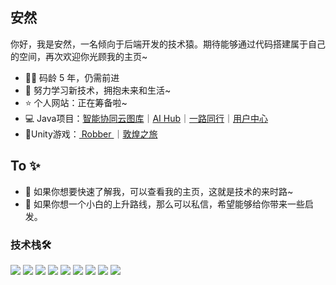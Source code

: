 ## 安然

你好，我是安然，一名倾向于后端开发的技术猿。期待能够通过代码搭建属于自己的空间，再次欢迎你光顾我的主页~

- 🧑‍💻 码龄 5 年，仍需前进
- 🌱 努力学习新技术，拥抱未来和生活~
- ⭐️ 个人网站：正在筹备啦~
- 💻 Java项目：<a href="https://github.com/anran0422/Cloud" target="_blank">智能协同云图库</a>｜<a href="https://github.com/anran0422/SpringAI" target="_blank">AI Hub</a>｜<a href="https://github.com/anran0422/partner" target="_blank">一路同行</a>｜<a href="https://github.com/anran0422/center" target="_blank">用户中心</a>
- 📱Unity游戏：<a href="https://github.com" target="_blank"> Robber </a>｜<a href="https://github.com/" target="_blank">敦煌之旅</a>


## To ✨
- 👣 如果你想要快速了解我，可以查看我的主页，这就是技术的来时路~
- 💫 如果你想一个小白的上升路线，那么可以私信，希望能够给你带来一些启发。

### 技术栈🛠️
![](https://img.shields.io/badge/-Java-4C7491?style=flat-square&logo=java&logoColor=fff)
![](https://img.shields.io/badge/-TS-339933?style=flat-square&logo=typescript&logoColor=fff)
![](https://img.shields.io/badge/-Spring-5FB832?style=flat-square&logo=Spring&logoColor=fff)
![](https://img.shields.io/badge/-Vue-4fc08d?style=flat-square&logo=Vue.js&logoColor=fff)
![](https://img.shields.io/badge/-MySQL-4479A1?style=flatsquare&logo=MySQL&logoColor=fff)
![](https://img.shields.io/badge/-Redis-DC382D?style=flat-square&logo=Redis&logoColor=fff)
![](https://img.shields.io/badge/-Linux-000000?style=flat-square&logo=Linux&logoColor=fff)
![](https://img.shields.io/badge/-Docker-2496ED?style=flatsquare&logo=Docker&logoColor=fff)
![](https://img.shields.io/badge/-Git-E84E31?style=flat-square&logo=Git&logoColor=fff)
